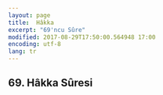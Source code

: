 ```yaml
---
layout: page
title:  Hâkka
excerpt: "69'ncu Sûre"
modified: 2017-08-29T17:50:00.564948 17:00
encoding: utf-8
lang: tr
---
```


## 69. Hâkka Sûresi


